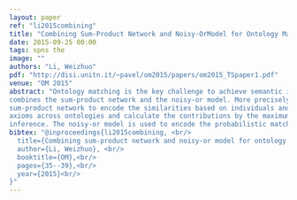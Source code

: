 ```yaml
---
layout: paper
ref: "li2015combining"
title: "Combining Sum-Product Network and Noisy-OrModel for Ontology Matching"
date: 2015-09-25 00:00
tags: spns the
image: ""
authors: "Li, Weizhuo"
pdf: "http://disi.unitn.it/~pavel/om2015/papers/om2015_TSpaper1.pdf"
venue: "OM 2015"
abstract: "Ontology matching is the key challenge to achieve semantic interoperability in building the Semantic Web. We present an alternative probabilistic scheme, called GMap, which
combines the sum-product network and the noisy-or model. More precisely, we employ the
sum-product network to encode the similarities based on individuals and disjointness
axioms across ontologies and calculate the contributions by the maximum a posterior
inference. The noisy-or model is used to encode the probabilistic matching rules, which are independent of each other as well asthe value calculated by the sum-product network. Experiments show thatGMap is competitive with many OAEI top-ranked systems. Futhermore,GMap, benefited from these two graphical models, can keep inferencetractable in the whole matching process."
bibtex: "@inproceedings{li2015combining, <br/>
  title={Combining sum-product network and noisy-or model for ontology matching.}, <br/>
  author={Li, Weizhuo}, <br/>
  booktitle={OM},<br/>
  pages={35--39},<br/>
  year={2015}<br/>
}"
---
```

